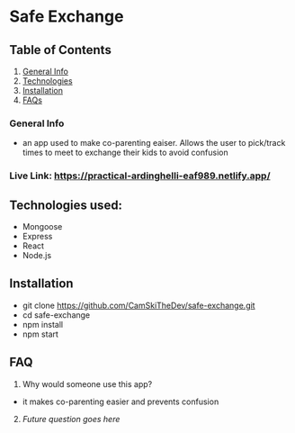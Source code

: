 # Safe Exchange

## Table of Contents
1. [General Info](#general-info)
2. [Technologies](#technologies)
3. [Installation](#installation)
4. [FAQs](#faqs)

### General Info
-   an app used to make co-parenting eaiser. Allows the user to pick/track times to meet to exchange their kids to avoid confusion

### Live Link:  https://practical-ardinghelli-eaf989.netlify.app/

 ## Technologies used:
- Mongoose
- Express
- React
- Node.js

## Installation 
- git clone https://github.com/CamSkiTheDev/safe-exchange.git
- cd safe-exchange
- npm install
- npm start

## FAQ

1. Why would someone use this app?
- it makes co-parenting easier and prevents confusion
2. *Future question goes here*

